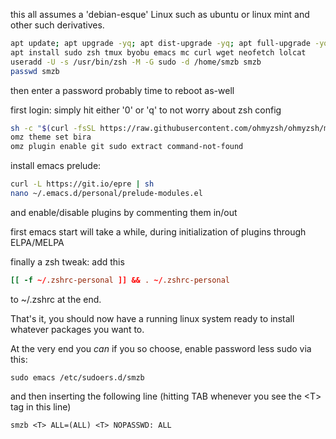 this all assumes a 'debian-esque' Linux such as ubuntu or linux mint and other such derivatives.
```bash
apt update; apt upgrade -yq; apt dist-upgrade -yq; apt full-upgrade -yq; apt autoremove --purge -yq; apt autoclean -yq
apt install sudo zsh tmux byobu emacs mc curl wget neofetch lolcat
useradd -U -s /usr/bin/zsh -M -G sudo -d /home/smzb smzb
passwd smzb
```
then enter a password
probably time to reboot as-well

first login:
simply hit either '0' or 'q' to not worry about zsh config

```zsh
sh -c "$(curl -fsSL https://raw.githubusercontent.com/ohmyzsh/ohmyzsh/master/tools/install.sh)"
omz theme set bira
omz plugin enable git sudo extract command-not-found
```

install emacs prelude:
```zsh
curl -L https://git.io/epre | sh
nano ~/.emacs.d/personal/prelude-modules.el
```

and enable/disable plugins by commenting them in/out

first emacs start will take a while, during initialization of plugins through ELPA/MELPA

finally a zsh tweak: add this 
```rc
[[ -f ~/.zshrc-personal ]] && . ~/.zshrc-personal
```

to ~/.zshrc at the end.

That's it, you should now have a running linux system ready to install whatever packages you want to.

At the very end you *can* if you so choose, enable password less sudo via this:
```shell
sudo emacs /etc/sudoers.d/smzb
```
and then inserting the following line (hitting TAB whenever you see the \<T> tag in this line)
```shell
smzb <T> ALL=(ALL) <T> NOPASSWD: ALL
```
